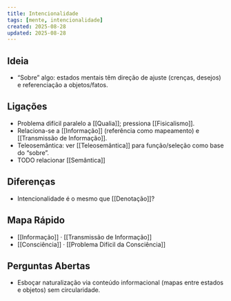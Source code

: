 ```yaml
---
title: Intencionalidade
tags: [mente, intencionalidade]
created: 2025-08-28
updated: 2025-08-28
---
```


## Ideia
- “Sobre” algo: estados mentais têm direção de ajuste (crenças, desejos) e referenciação a objetos/fatos.

## Ligações
- Problema difícil paralelo a [[Qualia]]; pressiona [[Fisicalismo]].
- Relaciona-se a [[Informação]] (referência como mapeamento) e [[Transmissão de Informação]].
- Teleosemântica: ver [[Teleosemântica]] para função/seleção como base do “sobre”.
- TODO relacionar [[Semântica]]

## Diferenças
* Intencionalidade é o mesmo que [[Denotação]]?
## Mapa Rápido
- [[Informação]] · [[Transmissão de Informação]]
- [[Consciência]] · [[Problema Difícil da Consciência]]

## Perguntas Abertas
- Esboçar naturalização via conteúdo informacional (mapas entre estados e objetos) sem circularidade.
